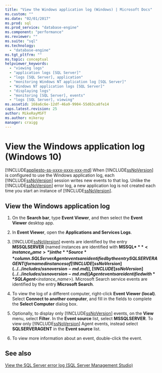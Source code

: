 ```yaml
---
title: "View the Windows application log (Windows) | Microsoft Docs"
ms.custom: ""
ms.date: "02/01/2017"
ms.prod: sql
ms.prod_service: "database-engine"
ms.component: "performance"
ms.reviewer: ""
ms.suite: "sql"
ms.technology: 
  - "database-engine"
ms.tgt_pltfrm: ""
ms.topic: conceptual
helpviewer_keywords: 
  - "viewing logs"
  - "application logs [SQL Server]"
  - "logs [SQL Server], application"
  - "monitoring Windows NT application log [SQL Server]"
  - "Windows NT application logs [SQL Server]"
  - "displaying logs"
  - "monitoring [SQL Server], events"
  - "logs [SQL Server], viewing"
ms.assetid: 168a6c6e-12df-46a9-9904-55d63ca8fe14
caps.latest.revision: 25
author: MikeRayMSFT
ms.author: mikeray
manager: craigg
---
```

# View the Windows application log (Windows 10)
[!INCLUDE[appliesto-ss-xxxx-xxxx-xxx-md](../../includes/appliesto-ss-xxxx-xxxx-xxx-md.md)]
  When [!INCLUDE[ssNoVersion](../../includes/ssnoversion-md.md)] is configured to use the Windows application log, each [!INCLUDE[ssNoVersion](../../includes/ssnoversion-md.md)] session writes new events to that log. Unlike the [!INCLUDE[ssNoVersion](../../includes/ssnoversion-md.md)] error log, a new application log is not created each time you start an instance of [!INCLUDE[ssNoVersion](../../includes/ssnoversion-md.md)].  
  
## View the Windows application log  
  
1. On the **Search bar**, type **Event Viewer**, and then select the **Event Viewer** desktop app.
  
2. In **Event Viewer**, open the **Applications and Services Logs**.

3. [!INCLUDE[ssNoVersion](../../includes/ssnoversion-md.md)] events are identified by the entry **MSSQLSERVER** (named instances are identified with **MSSQL$***<instance_name>*) in the **Source** column. SQL Server Agent events are identified by the entry SQLSERVERAGENT (for named instances of [!INCLUDE[ssNoVersion](../../includes/ssnoversion-md.md)], [!INCLUDE[ssNoVersion](../../includes/ssnoversion-md.md)] Agent events are identified with **SQLAgent$**\<*instance_name*>). Microsoft Search service events are identified by the entry **Microsoft Search**.  
  
4. To view the log of a different computer, right-click **Event Viewer (local)**. Select **Connect to another computer**, and fill in the fields to complete the **Select Computer** dialog box.  
  
5. Optionally, to display only [!INCLUDE[ssNoVersion](../../includes/ssnoversion-md.md)] events, on the **View** menu, select **Filter**. In the **Event source** list, select **MSSQLSERVER**. To view only [!INCLUDE[ssNoVersion](../../includes/ssnoversion-md.md)] Agent events, instead select **SQLSERVERAGENT** in the **Event source** list.  
  
6. To view more information about an event, double-click the event.  
  
## See also  
 [View the SQL Server error log &#40;SQL Server Management Studio&#41;](../../relational-databases/performance/view-the-sql-server-error-log-sql-server-management-studio.md)  
  
  
